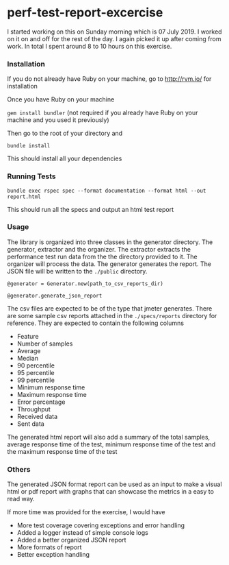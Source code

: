 # perf-test-report-excercise

I started working on this on Sunday morning which is 07 July 2019. I worked on it on and off for the 
rest of the day. I again picked it up after coming from work. In total I spent around 8 to 10 hours on this 
exercise. 

### Installation

If you do not already have Ruby on your machine, go to http://rvm.io/ for installation

Once you have Ruby on your machine

`gem install bundler` (not required if you already have Ruby on your machine
 and you used it previously)
 
 Then go to the root of your directory and
 
 `bundle install`
 
 This should install all your dependencies 
 
 ### Running Tests
 
 `bundle exec rspec spec --format documentation --format html --out report.html`
 
 This should run all the specs and output an html test report
 
 ### Usage
 
 The library is organized into three classes in the generator directory. The generator,
 extractor and the organizer. The extractor extracts the performance test run
 data from the the directory provided to it. The organizer will process the
 data. The generator generates the report. The JSON file will be written to
  the `./public` directory.
 
 `@generator = Generator.new(path_to_csv_reports_dir)`
 
 `@generator.generate_json_report`
 
 The csv files are expected to be of the type that jmeter generates. There are 
 some sample csv reports attached in the `./specs/reports` directory for reference.
 They are expected to contain the following columns
 
 * Feature
 * Number of samples
 * Average
 * Median
 * 90 percentile
 * 95 percentile
 * 99 percentile
 * Minimum response time
 * Maximum response time
 * Error percentage
 * Throughput
 * Received data
 * Sent data
 
 The generated html report will also add a summary of the total samples, 
 average response time of the test, minimum response time of the test and 
 the maximum response time of the test 
 
 ### Others
 
 The generated JSON format report can be used as an input to make a visual html or 
 pdf report with graphs that can showcase the metrics in a easy to read way.
 
 If more time was provided for the exercise, I would have
 * More test coverage covering exceptions and error handling 
 * Added a logger instead of simple console logs
 * Added a better organized JSON report
 * More formats of report
 * Better exception handling 
 

 
 
